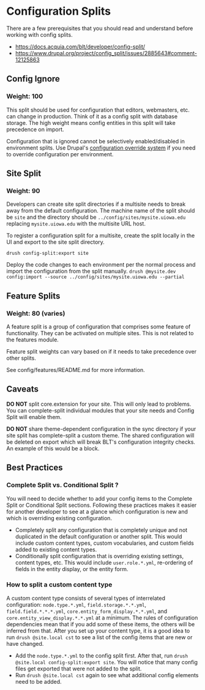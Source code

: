 # Configuration Splits
There are a few prerequisites that you should read and understand before
working with config splits.

- https://docs.acquia.com/blt/developer/config-split/
- https://www.drupal.org/project/config_split/issues/2885643#comment-12125863

## Config Ignore
### Weight: 100
This split should be used for configuration that editors, webmasters, etc. can
change in production. Think of it as a config split with database storage. The
high weight means config entities in this split will take precedence on import.

Configuration that is ignored cannot be selectively enabled/disabled in
environment splits. Use Drupal's [configuration override system](https://www.drupal.org/docs/8/api/configuration-api/configuration-override-system) if you need to override configuration per environment.

## Site Split
### Weight: 90
Developers can create site split directories if a multisite needs to break away
from the default configuration. The machine name of the split should be `site`
and the directory should be `../config/sites/mysite.uiowa.edu` replacing
`mysite.uiowa.edu` with the multisite URL host.

To register a configuration split for a multisite, create the split locally in
the UI and export to the site split directory.
```
drush config-split:export site
```

Deploy the code changes to each environment per the normal process and import
the configuration from the split manually.
```drush @mysite.dev config:import --source ../config/sites/mysite.uiowa.edu --partial```

## Feature Splits
### Weight: 80 (varies)
A feature split is a group of configuration that comprises some feature of
functionality. They can be activated on multiple sites. This is not related to
the features module.

Feature split weights can vary based on if it needs to take precedence over
other splits.

See config/features/README.md for more information.

## Caveats
**DO NOT** split core.extension for your site. This will only lead to problems.
You can complete-split individual modules that your site needs and Config
Split will enable them.

**DO NOT** share theme-dependent configuration in the sync directory if your
site split has complete-split a custom theme. The shared configuration will be
deleted on export which will break BLT's configuration integrity checks. An
example of this would be a block.

## Best Practices
### Complete Split vs. Conditional Split ?
You will need to decide whether to add your config items to the Complete Split or Conditional Split sections. Following these practices makes it easier for another developer to see at a glance which configuration is new and which is overriding existing configuration.
* Completely split any configuration that is completely unique and not duplicated in the default configuration or another split. This would include custom content types, custom vocabularies, and custom fields added to existing content types.
* Conditionally split configuration that is overriding existing settings, content types, etc. This would include `user.role.*.yml`, re-ordering of fields in the entity display, or the entity form.

### How to split a custom content type
A custom content type consists of several types of interrelated configuration: `node.type.*.yml`, `field.storage.*.*.yml`, `field.field.*.*.*.yml`, `core.entity_form_display.*.*.yml`, and `core.entity_view_display.*.*.yml` at a minimum. The rules of configuration dependencies mean that if you add some of these items, the others will be inferred from that. After you set up your content type, it is a good idea to run `drush @site.local cst` to see a list of the config items that are new or have changed.
* Add the `node.type.*.yml` to the config split first. After that, run `drush @site.local config-split:export site`. You will notice that many config files get exported that were not added to the split.
* Run `drush @site.local cst` again to see what additional config elements need to be added.
